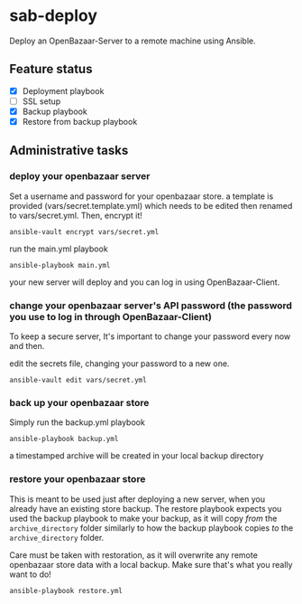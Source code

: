# sab-deploy


Deploy an OpenBazaar-Server to a remote machine using Ansible.

## Feature status

* [x] Deployment playbook
* [ ] SSL setup
* [x] Backup playbook
* [x] Restore from backup playbook

## Administrative tasks

### deploy your openbazaar server

Set a username and password for your openbazaar store. a template is provided (vars/secret.template.yml) which needs to be edited then renamed to vars/secret.yml. Then, encrypt it!

    ansible-vault encrypt vars/secret.yml

run the main.yml playbook

    ansible-playbook main.yml

your new server will deploy and you can log in using OpenBazaar-Client.


### change your openbazaar server's API password (the password you use to log in through OpenBazaar-Client)

To keep a secure server, It's important to change your password every now and then.

edit the secrets file, changing your password to a new one.

    ansible-vault edit vars/secret.yml


### back up your openbazaar store

Simply run the backup.yml playbook

    ansible-playbook backup.yml

a timestamped archive will be created in your local backup directory


### restore your openbazaar store

This is meant to be used just after deploying a new server, when you already have an existing store backup. The restore playbook expects you used the backup playbook to make your backup, as it will copy *from* the `archive_directory` folder similarly to how the backup playbook copies *to* the `archive_directory` folder.

Care must be taken with restoration, as it will overwrite any remote openbazaar store data with a local backup. Make sure that's what you really want to do!

    ansible-playbook restore.yml
